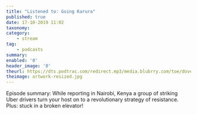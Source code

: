 ```yaml
---
title: "Listened to: Going Karura"
published: true
date: 17-10-2019 11:02
taxonomy:
category:
	- stream
tag:
	- podcasts
summary:
enabled: '0'
header_image: '0'
theurl: https://dts.podtrac.com/redirect.mp3/media.blubrry.com/toe/dovetail.prxu.org/toe/2cab48cf-8e47-4199-b7c4-96e2010a9df7/Episode_138_goinigkarura.mp3
theimage: artwork-resized.jpg
--- 
```

Episode summary: While reporting in Nairobi, Kenya a group of striking Uber drivers turn your host on to a revolutionary strategy of resistance. Plus: stuck in a broken elevator!
